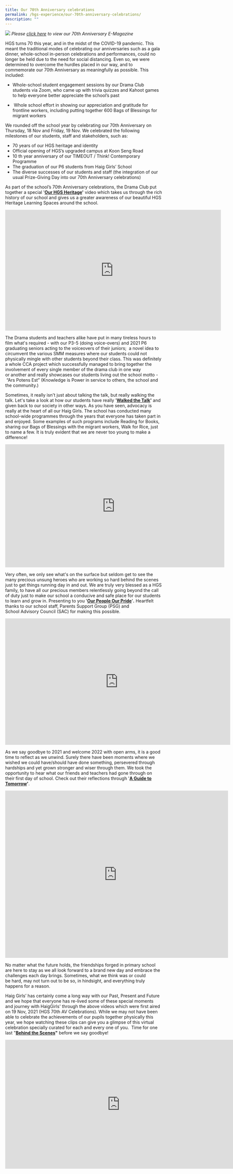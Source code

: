 ```yaml
---
title: Our 70th Anniversary celebrations
permalink: /hgs-experience/our-70th-anniversary-celebrations/
description: ""
---
```

![](/images/70th%20anni1.jpeg)
*Please [click here](https://www.haiggirls70th.com/mobile/index.html) to view our 70th Anniversary E-Magazine*

HGS turns 70 this year, and in the midst of the COVID-19 pandemic. This meant the traditional modes of celebrating our anniversaries such as a gala dinner, whole-school in-person celebrations and performances, could no longer be held due to the need for social distancing. Even so, we were determined to overcome the hurdles placed in our way, and to commemorate our 70th Anniversary as meaningfully as possible. This included:

  

*   Whole-school student engagement sessions by our Drama Club students via Zoom, who came up with trivia quizzes and Kahoot games to help everyone better appreciate the school’s past

*    Whole school effort in showing our appreciation and gratitude for frontline workers, including putting together 600 Bags of Blessings for migrant workers

 We rounded off the school year by celebrating our 70th Anniversary on Thursday, 18 Nov and Friday, 19 Nov. We celebrated the following milestones of our students, staff and stakeholders, such as:

  

*   70 years of our HGS heritage and identity
*   Official opening of HGS’s upgraded campus at Koon Seng Road
*   10 th year anniversary of our TIMEOUT / Think! Contemporary Programme
*   The graduation of our P6 students from Haig Girls’ School
*   The diverse successes of our students and staff (the integration of our usual Prize-Giving Day into our 70th Anniversary celebrations)

As part of the school’s 70th Anniversary celebrations, the Drama Club put together a special '**[Our HGS Heritage](https://youtu.be/88yL-2Nv_Q0)'** video which takes us through the rich history of our school and gives us a greater awareness of our beautiful HGS Heritage Learning Spaces around the school.

<iframe width="693" height="388" src="https://www.youtube.com/embed/88yL-2Nv_Q0" title="Heritage Video HGS 70th Anniversary Cut 01 v4" frameborder="0" allow="accelerometer; autoplay; clipboard-write; encrypted-media; gyroscope; picture-in-picture" allowfullscreen></iframe>

The Drama students and teachers alike have put in many tireless hours to film what's required - with our P3-5 (doing voice-overs) and 2021 P6 graduating seniors acting to the voiceovers of their juniors;  a novel idea to circumvent the various SMM measures where our students could not physically mingle with other students beyond their class. This was definitely a whole CCA project which successfully managed to bring together the involvement of every single member of the drama club in one way or another and really showcases our students living out the school motto - “Ars Potens Est” (Knowledge is Power in service to others, the school and the community.)  

  

Sometimes, it really isn't just about talking the talk, but really walking the talk. Let's take a look at how our students have really '**[Walked the Talk](https://youtu.be/_cgWO8Nm3kE)'** and given back to our society in other ways. As you have seen, advocacy is really at the heart of all our Haig Girls. The school has conducted many school-wide programmes through the years that everyone has taken part in and enjoyed. Some examples of such programs include Reading for Books, sharing our Bags of Blessings with the migrant workers, Walk for Rice, just to name a few. It is truly evident that we are never too young to make a difference!

<iframe width="704" height="395" src="https://www.youtube.com/embed/_cgWO8Nm3kE" title="1_Walk the Talk: HGS Video 1 Final Hi Res 171121" frameborder="0" allow="accelerometer; autoplay; clipboard-write; encrypted-media; gyroscope; picture-in-picture" allowfullscreen></iframe>

Very often, we only see what's on the surface but seldom get to see the many precious unsung heroes who are working so hard behind the scenes just to get things running day in and out. We are truly very blessed as a HGS family, to have all our precious members relentlessly going beyond the call of duty just to make our school a conducive and safe place for our students to learn and grow in. Presenting to you '[**Our People Our Pride**](https://youtu.be/GQuKFrE6fXE)'**.** Heartfelt thanks to our school staff, Parents Support Group (PSG) and School Advisory Council (SAC) for making this possible.

<iframe width="723" height="406" src="https://www.youtube.com/embed/GQuKFrE6fXE" title="2_Our People, Our Pride: HGS 70th Video 3 Final Hi Res 181121" frameborder="0" allow="accelerometer; autoplay; clipboard-write; encrypted-media; gyroscope; picture-in-picture" allowfullscreen></iframe>

As we say goodbye to 2021 and welcome 2022 with open arms, it is a good time to reflect as we unwind. Surely there have been moments where we wished we could have/should have done something, persevered through hardships and yet grown stronger and wiser through them. We took the opportunity to hear what our friends and teachers had gone through on their first day of school. Check out their reflections through '**[A Guide to Tomorrow](https://youtu.be/Vz4ftvEE_9k)'**.

<iframe width="716" height="537" src="https://www.youtube.com/embed/Vz4ftvEE_9k" title="3_A Guide to Tomorrow: HGS Letter to myself Final Hi Res 171121" frameborder="0" allow="accelerometer; autoplay; clipboard-write; encrypted-media; gyroscope; picture-in-picture" allowfullscreen></iframe>

No matter what the future holds, the friendships forged in primary school are here to stay as we all look forward to a brand new day and embrace the challenges each day brings. Sometimes, what we think was or could be hard, may not turn out to be so, in hindsight, and everything truly happens for a reason.

Haig Girls’ has certainly come a long way with our Past, Present and Future and we hope that everyone has re-lived some of these special moments and journey with HaigGirls' through the above videos which were first aired on 19 Nov, 2021 (HGS 70th AV Celebrations). While we may not have been able to celebrate the achievements of our pupils together physically this year, we hope watching these clips can give you a glimpse of this virtual celebration specially curated for each and every one of you. 
Time for one last "**[Behind the Scenes](https://youtu.be/dyvNyMfjgqc)"** before we say goodbye!

<iframe width="736" height="414" src="https://www.youtube.com/embed/dyvNyMfjgqc" title="4_BTS: HGS 70th Video 4 Final Hi Res" frameborder="0" allow="accelerometer; autoplay; clipboard-write; encrypted-media; gyroscope; picture-in-picture" allowfullscreen></iframe>